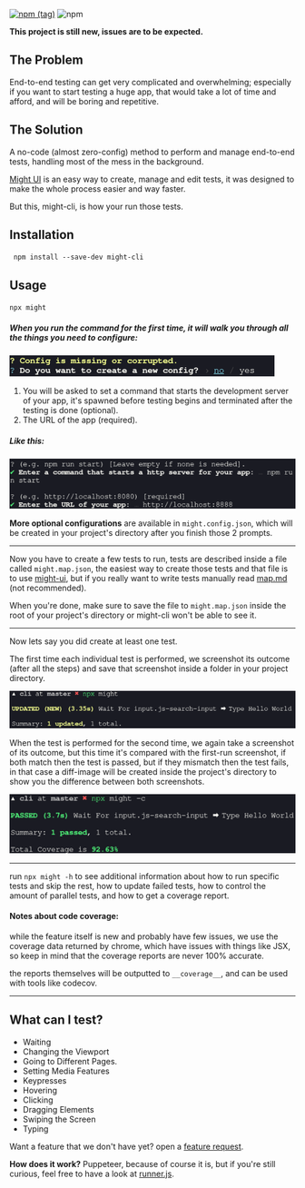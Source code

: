 [![npm (tag)](https://img.shields.io/npm/v/might-cli/latest)](http://npmjs.com/package/might-cli)
![npm](https://img.shields.io/npm/dm/might-cli)

**This project is still new, issues are to be expected.**

## The Problem

End-to-end testing can get very complicated and overwhelming; especially if you want to start testing a huge app, that would take a lot of time and afford, and will be boring and repetitive.

## The Solution

A no-code (almost zero-config) method to perform and manage end-to-end tests, handling most of the mess in the background.

[Might UI](https://github.com/ItsKerolos/Might) is an easy way to create, manage and edit tests, it was designed to make the whole process easier and way faster.

But this, might-cli, is how your run those tests.

## Installation
`
npm install --save-dev might-cli`

## Usage

`npx might`

##### When you run the command for the first time, it will walk you through all the things you need to configure:

[![](./screenshots/1.png)](https://github.com/ItsKerolos/might-cli/raw/master/screenshots/1.png)

1. You will be asked to set a command that starts the development server of your app, it's spawned before testing begins and terminated after the testing is done (optional).
2. The URL of the app (required).

##### Like this:
[![](./screenshots/2.png)](https://github.com/ItsKerolos/might-cli/raw/master/screenshots/2.png)

**More optional configurations** are available in `might.config.json`, which will be created in your project's directory after you finish those 2 prompts.

---

Now you have to create a few tests to run, tests are described inside a file called `might.map.json`, the easiest way to create those tests and that file is to use [might-ui](https://github.com/ItsKerolos/Might), but if you really want to write tests manually read [map.md](https://github.com/ItsKerolos/might-cli/blob/master/map.md) (not recommended).

When you're done, make sure to save the file to `might.map.json` inside the root of your project's directory or might-cli won't be able to see it.

---

Now lets say you did create at least one test.

The first time each individual test is performed, we screenshot its outcome (after all the steps) and save that screenshot inside a folder in your project directory.

[![](./screenshots/3.png)](https://github.com/ItsKerolos/might-cli/raw/master/screenshots/3.png)

When the test is performed for the second time, we again take a screenshot of its outcome, but this time it's compared with the first-run screenshot, if both match then the test is passed, but if they mismatch then the test fails, in that case a diff-image will be created inside the project's directory to show you the difference between both screenshots.

[![](./screenshots/4.png)](https://github.com/ItsKerolos/might-cli/raw/master/screenshots/4.png)

---

run `npx might -h` to see additional information about how to run specific tests and skip the rest, how to update failed tests, how to control the amount of parallel tests, and how to get a coverage report.

#### Notes about code coverage:
while the feature itself is new and probably have few issues, 
we use the coverage data returned by chrome, which have issues with things like JSX, so keep in mind that the coverage reports are never 100% accurate.

the reports themselves will be outputted to `__coverage__`, and can be used with tools like codecov.

---

## What can I test?

- Waiting
- Changing the Viewport
- Going to Different Pages.
- Setting Media Features
- Keypresses
- Hovering
- Clicking
- Dragging Elements
- Swiping the Screen
- Typing


Want a feature that we don't have yet? open a [feature request](https://github.com/ItsKerolos/might-cli/issues/new?template=feature_request.md).

**How does it work?** Puppeteer, because of course it is, but if you're still curious, feel free to have a look at [runner.js](https://github.com/ItsKerolos/might-cli/blob/master/src/runner.js).

